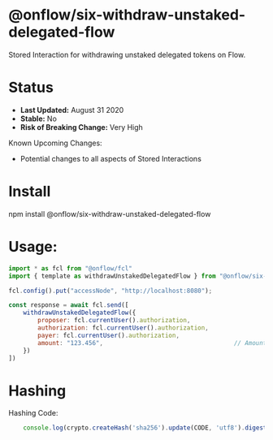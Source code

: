 # @onflow/six-withdraw-unstaked-delegated-flow

Stored Interaction for withdrawing unstaked delegated tokens on Flow.

# Status

- **Last Updated:** August 31 2020
- **Stable:** No
- **Risk of Breaking Change:** Very High

Known Upcoming Changes:

- Potential changes to all aspects of Stored Interactions

# Install

npm install @onflow/six-withdraw-unstaked-delegated-flow

# Usage:

```javascript
import * as fcl from "@onflow/fcl"
import { template as withdrawUnstakedDelegatedFlow } from "@onflow/six-withdraw-unstaked-delegated-flow"

fcl.config().put("accessNode", "http://localhost:8080");

const response = await fcl.send([
    withdrawUnstakedDelegatedFlow({
        proposer: fcl.currentUser().authorization,
        authorization: fcl.currentUser().authorization,     
        payer: fcl.currentUser().authorization,             
        amount: "123.456",                                    // Amount as a String representing a Cadence UFix64
    })
])

```

# Hashing

Hashing Code:
```javascript
    console.log(crypto.createHash('sha256').update(CODE, 'utf8').digest('hex'))
```